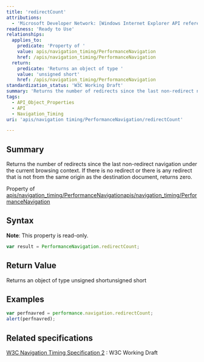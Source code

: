 ```yaml
---
title: 'redirectCount'
attributions:
  - 'Microsoft Developer Network: [Windows Internet Explorer API reference Article](http://msdn.microsoft.com/en-us/library/ie/hh828809%28v=vs.85%29.aspx)'
readiness: 'Ready to Use'
relationships:
  applies_to:
    predicate: 'Property of '
    value: apis/navigation_timing/PerformanceNavigation
    href: /apis/navigation_timing/PerformanceNavigation
  return:
    predicate: 'Returns an object of type '
    value: 'unsigned short'
    href: /apis/navigation_timing/PerformanceNavigation
standardization_status: 'W3C Working Draft'
summary: 'Returns the number of redirects since the last non-redirect navigation under the current browsing context. If there is no redirect or there is any redirect that is not from the same origin as the destination document, returns zero.'
tags:
  - API_Object_Properties
  - API
  - Navigation_Timing
uri: 'apis/navigation timing/PerformanceNavigation/redirectCount'

---
```

## Summary

Returns the number of redirects since the last non-redirect navigation under the current browsing context. If there is no redirect or there is any redirect that is not from the same origin as the destination document, returns zero.

Property of [apis/navigation\_timing/PerformanceNavigation](/apis/navigation_timing/PerformanceNavigation)[apis/navigation\_timing/PerformanceNavigation](/apis/navigation_timing/PerformanceNavigation)

## Syntax

**Note**: This property is read-only.

``` js
var result = PerformanceNavigation.redirectCount;
```

## Return Value

Returns an object of type unsigned shortunsigned short

## Examples

``` js
var perfnavred = performance.navigation.redirectCount;
alert(perfnavred);
```

## Related specifications

[W3C Navigation Timing Specification 2](http://www.w3.org/TR/navigation-timing-2/)
:   W3C Working Draft
